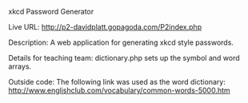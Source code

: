 xkcd Password Generator

Live URL:
http://p2-davidplatt.gopagoda.com/P2index.php

Description:
A web application for generating xkcd style passwords.

Details for teaching team:
dictionary.php sets up the symbol and word arrays.

Outside code:
The following link was used as the word dictionary:
http://www.englishclub.com/vocabulary/common-words-5000.htm